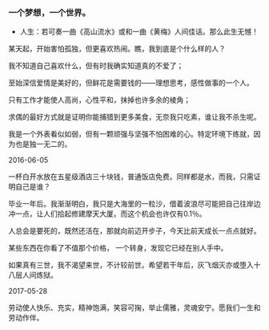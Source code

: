 ### 一个梦想，一个世界。

- 人生：若可奏一曲《高山流水》或和一曲《黄梅》人间佳话。那么此生无憾！​

某天起，开始害怕孤独，但更喜欢热闹。瞧，我到底是个什么样的人？

我不知道自己喜欢什么，但有时我确实知道真的不爱了；

至始深信爱情是美好的，但鲜花是需要钱的——理想思考，感性做事的一个人。

只有工作才能使人高尚，心性平和，抹掉也许多余的棱角；

求偶的最好方式就是证明你能捕猎到更多美食，无奈我只吃素，谁让我不杀生呢。

我是一个外表看似如弱，但有一颗顽强与坚强不怕困难的心。特定环境下练就，因为也是独一无二的。


2016-06-05

一杯白开水放在五星级酒店三十块钱，普通饭店免费。同样都是水，而我，只需证明自己是谁？

毕业一年后。我渐渐明白，我只是大海里的一粒沙，借着波浪尽可能把自己往岸边冲一点，让人们拾起修建摩天大厦。而这个机会也许仅有0.1％。

人总会是要死的，既然还活在，那就向前迈开步子，今天比前天成长一点点就好。

某些东西在你看了不值那个价格， 一个转身，发现它已经在别人手中。

如果真有三世，我不渴望来世，不计较前世。希望若干年后，灰飞烟灭亦或堕入十八层人间炼狱。​

2017-05-28

劳动使人快乐、充实，精神饱满，笑容可掬，举止儒雅，灵魂安宁。愿我们一生和劳动作伴。


